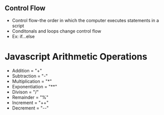 ## Control Flow 

* Control flow-the order in which the computer executes statements in a script
* Conditonals and loops change control flow
* Ex: if...else

# Javascript Arithmetic Operations

* Addition = "+"
* Subtraction = "-"
* Multiplication = "*"
* Exponentiation = "**"
* Divison = "/"
* Remainder = "%"
* Increment = "++"
* Decrement = "--"